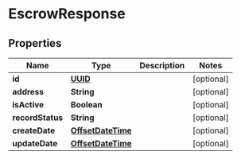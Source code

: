 
# EscrowResponse

## Properties
Name | Type | Description | Notes
------------ | ------------- | ------------- | -------------
**id** | [**UUID**](UUID.md) |  |  [optional]
**address** | **String** |  |  [optional]
**isActive** | **Boolean** |  |  [optional]
**recordStatus** | **String** |  |  [optional]
**createDate** | [**OffsetDateTime**](OffsetDateTime.md) |  |  [optional]
**updateDate** | [**OffsetDateTime**](OffsetDateTime.md) |  |  [optional]



